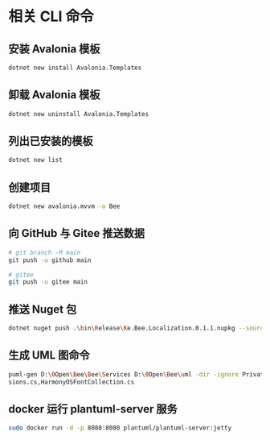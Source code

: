 # 相关 CLI 命令

## 安装 Avalonia 模板

```bash
dotnet new install Avalonia.Templates
```

## 卸载 Avalonia 模板

```bash
dotnet new uninstall Avalonia.Templates
```

## 列出已安装的模板

```bash
dotnet new list
```

## 创建项目

```bash
dotnet new avalonia.mvvm -o Bee
```

## 向 GitHub 与 Gitee 推送数据

```bash
# git branch -M main
git push -u github main

# gitee
git push -u gitee main
```

## 推送 Nuget 包

```bash
dotnet nuget push .\bin\Release\Ke.Bee.Localization.0.1.1.nupkg --source https://api.nuget.org/v3/index.json --api-key {key}
```


## 生成 UML 图命令

```bash
puml-gen D:\0Open\Bee\Bee\Services D:\0Open\Bee\uml -dir -ignore Private,Protected -createAssociation -allInOne -excludePaths ServiceCollectionExten
sions.cs,HarmonyOSFontCollection.cs
```

## docker 运行 plantuml-server 服务

```bash
sudo docker run -d -p 8080:8080 plantuml/plantuml-server:jetty
```